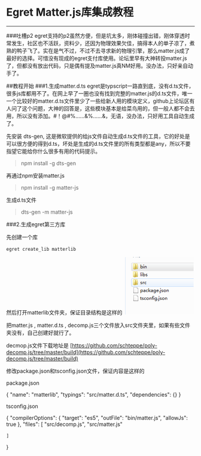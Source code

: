 # Egret Matter.js库集成教程 #

----------
###吐槽p2
egret支持的p2虽然方便，但是坑太多，刚体碰撞出错，刚体穿透时常发生，社区也不活跃，资料少，还因为物理效果欠佳，搞得本人的单子凉了，煮熟的鸭子飞了。实在是气不过，不过不去寻求新的物理引擎，那么matter.js成了最好的选择。可惜没有现成的egret支付库使用。论坛里早有大神转投matter.js了，但都没有放出代码，只是偶有提及matter.js真NM好用。没办法，只好亲自动手了。


##教程开始
###1.生成matter.d.ts
egret是typscript一路直到底，没有d.ts文件，很多js库都用不了。在网上早了一圈也没有找到完整的matter.js的d.ts文件，唯一一个比较好的matter.d.ts文件里少了一些给新人用的模块定义，github上论坛区有人问了这个问题，大神的回答是，这些模块基本是给菜鸟用的，但一般人都不会去用，所以没有添加。#！@#%……&%……&，无语，没办法，只好用工具自动生成了。

先安装 dts-gen, 这是微软提供的给js文件自动生成d.ts文件的工具，它的好处是可以很方便的得到d.ts，坏处是生成的d.ts文件里的所有类型都是any，所以不要指望它能给你什么很多有用的代码提示。

> npm install -g dts-gen

再通过npm安装matter.js
    
> npm install -g matter-js

生成d.ts文件
    
> dts-gen -m matter-js


###2.生成egret第三方库

先创建一个库

    egret create_lib matterlib

然后打开matterlib文件夹，保证目录结构是这样的
![](/doc/QQ截图20180531114048.png)

把matter.js , matter.d.ts , decomp.js三个文件放入src文件夹里，如果有些文件夹没有，自己创建好就行了。

decmop.js文件下载地址是
[https://github.com/schteppe/poly-decomp.js/tree/master/build](https://github.com/schteppe/poly-decomp.js/tree/master/build)

修改package.json和tsconfig.json文件，保证内容是这样的



package.json
> 
{
	"name": "matterlib",
	"typings": "src/matter.d.ts",
	"dependencies": {}
}

tsconfig.json
>
{
	"compilerOptions": {
        "target": "es5",
        "outFile": "bin/matter.js",
        "allowJs": true
    },
    "files": [
    	"src/decomp.js",
        "src/matter.js"
        
    ]
}